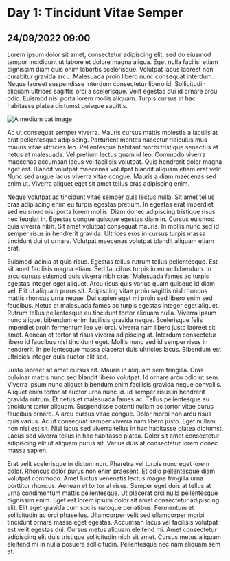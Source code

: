 # Day 1: Tincidunt Vitae Semper
## 24/09/2022 09:00
Lorem ipsum dolor sit amet, consectetur adipiscing elit, sed do eiusmod tempor incididunt ut labore et dolore magna aliqua. Eget nulla facilisi etiam dignissim diam quis enim lobortis scelerisque. Volutpat lacus laoreet non curabitur gravida arcu. Malesuada proin libero nunc consequat interdum. Neque laoreet suspendisse interdum consectetur libero id. Sollicitudin aliquam ultrices sagittis orci a scelerisque. Velit egestas dui id ornare arcu odio. Euismod nisi porta lorem mollis aliquam. Turpis cursus in hac habitasse platea dictumst quisque sagittis. 

![A medium cat image](https://cdn2.thecatapi.com/images/9qLSHCaQQ.jpg)

Ac ut consequat semper viverra. Mauris cursus mattis molestie a iaculis at erat pellentesque adipiscing. Parturient montes nascetur ridiculus mus mauris vitae ultricies leo. Pellentesque habitant morbi tristique senectus et netus et malesuada. Vel pretium lectus quam id leo. Commodo viverra maecenas accumsan lacus vel facilisis volutpat. Quis hendrerit dolor magna eget est. Blandit volutpat maecenas volutpat blandit aliquam etiam erat velit. Nunc sed augue lacus viverra vitae congue. Mauris a diam maecenas sed enim ut. Viverra aliquet eget sit amet tellus cras adipiscing enim.

Neque volutpat ac tincidunt vitae semper quis lectus nulla. Sit amet tellus cras adipiscing enim eu turpis egestas pretium. In egestas erat imperdiet sed euismod nisi porta lorem mollis. Diam donec adipiscing tristique risus nec feugiat in. Egestas congue quisque egestas diam in. Cursus euismod quis viverra nibh. Sit amet volutpat consequat mauris. In mollis nunc sed id semper risus in hendrerit gravida. Ultrices eros in cursus turpis massa tincidunt dui ut ornare. Volutpat maecenas volutpat blandit aliquam etiam erat.

Euismod lacinia at quis risus. Egestas tellus rutrum tellus pellentesque. Est sit amet facilisis magna etiam. Sed faucibus turpis in eu mi bibendum. In arcu cursus euismod quis viverra nibh cras. Malesuada fames ac turpis egestas integer eget aliquet. Arcu risus quis varius quam quisque id diam vel. Elit ut aliquam purus sit. Adipiscing vitae proin sagittis nisl rhoncus mattis rhoncus urna neque. Dui sapien eget mi proin sed libero enim sed faucibus. Netus et malesuada fames ac turpis egestas integer eget aliquet. Rutrum tellus pellentesque eu tincidunt tortor aliquam nulla. Viverra ipsum nunc aliquet bibendum enim facilisis gravida neque. Scelerisque felis imperdiet proin fermentum leo vel orci. Viverra nam libero justo laoreet sit amet. Aenean et tortor at risus viverra adipiscing at. Interdum consectetur libero id faucibus nisl tincidunt eget. Mollis nunc sed id semper risus in hendrerit. In pellentesque massa placerat duis ultricies lacus. Bibendum est ultricies integer quis auctor elit sed.

Justo laoreet sit amet cursus sit. Mauris in aliquam sem fringilla. Cras pulvinar mattis nunc sed blandit libero volutpat. Id ornare arcu odio ut sem. Viverra ipsum nunc aliquet bibendum enim facilisis gravida neque convallis. Aliquet enim tortor at auctor urna nunc id. Id semper risus in hendrerit gravida rutrum. Et netus et malesuada fames ac. Tellus pellentesque eu tincidunt tortor aliquam. Suspendisse potenti nullam ac tortor vitae purus faucibus ornare. A arcu cursus vitae congue. Dolor morbi non arcu risus quis varius. Ac ut consequat semper viverra nam libero justo. Eget nullam non nisi est sit. Nisi lacus sed viverra tellus in hac habitasse platea dictumst. Lacus sed viverra tellus in hac habitasse platea. Dolor sit amet consectetur adipiscing elit ut aliquam purus sit. Varius duis at consectetur lorem donec massa sapien.

Erat velit scelerisque in dictum non. Pharetra vel turpis nunc eget lorem dolor. Rhoncus dolor purus non enim praesent. Et odio pellentesque diam volutpat commodo. Amet luctus venenatis lectus magna fringilla urna porttitor rhoncus. Aenean et tortor at risus. Semper eget duis at tellus at urna condimentum mattis pellentesque. Ut placerat orci nulla pellentesque dignissim enim. Eget est lorem ipsum dolor sit amet consectetur adipiscing elit. Elit eget gravida cum sociis natoque penatibus. Fermentum et sollicitudin ac orci phasellus. Ullamcorper velit sed ullamcorper morbi tincidunt ornare massa eget egestas. Accumsan lacus vel facilisis volutpat est velit egestas dui. Cursus metus aliquam eleifend mi. Amet consectetur adipiscing elit duis tristique sollicitudin nibh sit amet. Cursus metus aliquam eleifend mi in nulla posuere sollicitudin. Pellentesque nec nam aliquam sem et.
